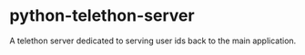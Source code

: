 # python-telethon-server
A telethon server dedicated to serving user ids back to the main application.
